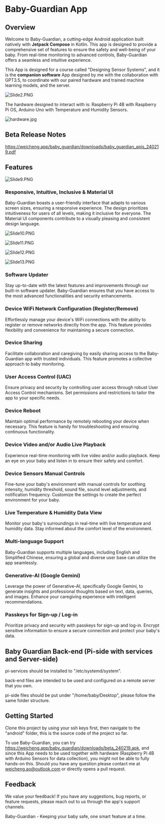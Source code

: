 # Baby-Guardian App

## Overview

Welcome to Baby-Guardian, a cutting-edge Android application built natively with **Jetpack Compose** in Kotlin. This app is designed to provide a comprehensive set of features to ensure the safety and well-being of your baby. From real-time monitoring to advanced controls, Baby-Guardian offers a seamless and intuitive experience.

This App is designed for a course called "Designing Sensor Systems", and it is the **companion software** App designed by me with the collaboration with GPT3.5, to coordinate with our paired hardware and trained machine learning models, and the server.

![Slide2.PNG](Slide2.PNG)

The hardware designed to interact with is: Raspberry Pi 4B with Raspberry Pi OS, Arduino Uno with Temperature and Humidity Sensors.

![hardware.jpg](hardware.jpg)

## Beta Release Notes

https://weicheng.app/baby_guardian/downloads/baby_guardian_apis_240219.pdf

## Features

![Slide9.PNG](Slide9.PNG)

### Responsive, Intuitive, Inclusive & Material UI

Baby-Guardian boasts a user-friendly interface that adapts to various screen sizes, ensuring a responsive experience. The design prioritizes intuitiveness for users of all levels, making it inclusive for everyone. The Material UI components contribute to a visually pleasing and consistent design language.

![Slide10.PNG](Slide10.PNG)

![Slide11.PNG](Slide11.PNG)

![Slide12.PNG](Slide12.PNG)

![Slide13.PNG](Slide13.PNG)

### Software Updater

Stay up-to-date with the latest features and improvements through our built-in software updater. Baby-Guardian ensures that you have access to the most advanced functionalities and security enhancements.

### Device WiFi Network Configuration (Register/Remove)

Effortlessly manage your device's WiFi connections with the ability to register or remove networks directly from the app. This feature provides flexibility and convenience for maintaining a secure connection.

### Device Sharing

Facilitate collaboration and caregiving by easily sharing access to the Baby-Guardian app with trusted individuals. This feature promotes a collective approach to baby monitoring.

### User Access Control (UAC)

Ensure privacy and security by controlling user access through robust User Access Control mechanisms. Set permissions and restrictions to tailor the app to your specific needs.

### Device Reboot

Maintain optimal performance by remotely rebooting your device when necessary. This feature is handy for troubleshooting and ensuring continuous functionality.

### Device Video and/or Audio Live Playback

Experience real-time monitoring with live video and/or audio playback. Keep an eye on your baby and listen in to ensure their safety and comfort.

### Device Sensors Manual Controls

Fine-tune your baby's environment with manual controls for soothing intensity, humidity threshold, sound file, sound level adjustments, and notification frequency. Customize the settings to create the perfect environment for your baby.

### Live Temperature & Humidity Data View

Monitor your baby's surroundings in real-time with live temperature and humidity data. Stay informed about the comfort level of the environment.

### Multi-language Support

Baby-Guardian supports multiple languages, including English and Simplified Chinese, ensuring a global and diverse user base can utilize the app seamlessly.

### Generative-AI (Google Gemini)

Leverage the power of Generative-AI, specifically Google Gemini, to generate insights and professional thoughts based on text, data, queries, and images. Enhance your caregiving experience with intelligent recommendations.

### Passkeys for Sign-up / Log-in

Prioritize privacy and security with passkeys for sign-up and log-in. Encrypt sensitive information to ensure a secure connection and protect your baby's data.

## Baby Guardian Back-end (Pi-side with services and Server-side)

pi-services should be installed to "/etc/systemd/system".

back-end files are intended to be used and configured on a remote server that you own.

pi-side files should be put under "/home/baby/Desktop", please follow the same folder structure.

## Getting Started

Clone this project by using your ssh keys first, then navigate to the "android" folder, this is the source code of the project so far.

To use Baby-Guardian, you can try https://weicheng.app/baby_guardian/downloads/beta_240219.apk, and since this App needs to be used together with hardware (Raspberry Pi 4B with Arduino Sensors for data collection), you might not be able to fully hands-on this. Should you have any question please contact me at weicheng.ao@outlook.com or directly opens a pull request.

## Feedback

We value your feedback! If you have any suggestions, bug reports, or feature requests, please reach out to us through the app's support channels.

Baby-Guardian - Keeping your baby safe, one smart feature at a time.